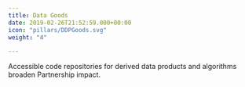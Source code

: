 ```yaml
---
title: Data Goods
date: 2019-02-26T21:52:59.000+00:00
icon: "pillars/DDPGoods.svg"
weight: "4"

---
```

Accessible code repositories for derived data products and algorithms broaden Partnership impact.
